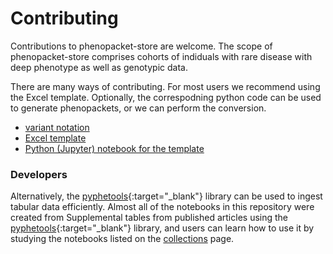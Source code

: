 # Contributing

Contributions to phenopacket-store are welcome. The scope of phenopacket-store comprises cohorts of indiduals with rare disease with deep phenotype as well as genotypic data.

There are many ways of contributing. For most users we recommend using the Excel template. Optionally, the correspodning python code can be used to generate phenopackets, or we can perform the conversion.

- [variant notation](variant_notation.md)
- [Excel template](excel.md)
- [Python (Jupyter) notebook for the template](python_notebook.md)


### Developers

Alternatively, the [pyphetools](https://monarch-initiative.github.io/pyphetools/){:target="_blank"} library can be used to ingest tabular data efficiently.
Almost all of the notebooks in this repository were created  from Supplemental tables from published articles using the [pyphetools](https://monarch-initiative.github.io/pyphetools/){:target="_blank"} library, and users can learn how to use it by studying the notebooks listed on the [collections](collections.md) page.



